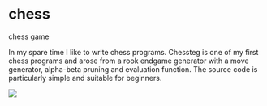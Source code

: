 # chess
chess game

In my spare time I like to write chess programs. Chessteg is one of my first chess programs and arose from a rook endgame generator with a move generator, alpha-beta pruning and evaluation function. The source code is particularly simple and suitable for beginners.

![](/.chess.jpg)
